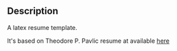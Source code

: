 Description
-----------

A latex resume template.

It's based on Theodore P. Pavlic resume at available [here](http://www.tedpavlic.com/post_resume_cv_latex_example.php)
